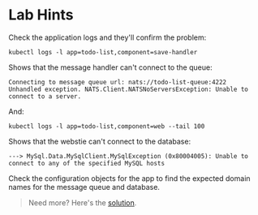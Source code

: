 # Lab Hints

Check the application logs and they'll confirm the problem:

```
kubectl logs -l app=todo-list,component=save-handler
```

Shows that the message handler can't connect to the queue:

```
Connecting to message queue url: nats://todo-list-queue:4222
Unhandled exception. NATS.Client.NATSNoServersException: Unable to connect to a server.
```

And: 

```
kubectl logs -l app=todo-list,component=web --tail 100
```

Shows that the webstie can't connect to the database:

```
---> MySql.Data.MySqlClient.MySqlException (0x80004005): Unable to connect to any of the specified MySQL hosts
```

Check the configuration objects for the app to find the expected domain names for the message queue and database.

> Need more? Here's the [solution](solution.md).